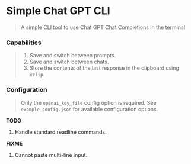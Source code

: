 # Simple Chat GPT CLI

> A simple CLI tool to use Chat GPT Chat Completions in the terminal

### Capabilities
> 1. Save and switch between prompts.
> 2. Save and switch between chats.
> 3. Store the contents of the last response in the clipboard using `xclip`.

### Configuration
> Only the `openai_key_file` config option is required.
> See `example_config.json` for available configuration options.

**TODO**
1. Handle standard readline commands.

**FIXME**
1. Cannot paste multi-line input.
